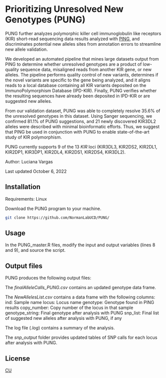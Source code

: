 # Prioritizing Unresolved New Genotypes (PUNG)

PUNG further analyzes polymorphic killer cell immunoglobulin like receptors (KIR) short-read sequencing data results analyzed with [PING](https://github.com/Hollenbach-lab/PING), and discriminates potential new alleles sites from annotation errors to streamline new allele validation.

We developed an automated pipeline that mines large datasets output from PING to determine whether unresolved genotypes are a product of low-quality sequence data, misaligned reads from another KIR gene, or new alleles. The pipeline performs quality control of new variants,  determines if the novel variants are specific to the gene being analyzed, and it aligns reads to a local database containing all KIR variants deposited on the ImmunoPolymorphism Database (IPD-KIR). Finally, PUNG verifies whether the resulting sequences have already been deposited in IPD-KIR or are suggested new alleles.

From our validation dataset, PUNG was able to completely resolve 35.6% of the unresolved genotypes in this dataset. Using Sanger sequencing, we confirmed 81.1% of PUNG suggestions, and 21 newly discovered KIR3DL2 alleles were described with minimal bioinformatic efforts. Thus, we suggest that PING be used in conjunction with PUNG to enable state-of-the-art study of KIR polymorphism.

PUNG currently supports 9 of the 13 _KIR_ loci (KIR3DL3, KIR2DS2, KIR2DL1, KIR2DP1, KIR3DP1, KIR2DL4, KIR2DS1, KIR2DS4, KIR3DL2).

Author: Luciana Vargas

Last updated October 6, 2022

## Installation

Requirements: Linux

Download the PUNG program to your machine.

```bash
git clone https://github.com/NormanLabUCD/PUNG/
```

## Usage

In the PUNG_master.R files, modify the input and output variables (lines 8 and 9), and source the script.

## Output files

PUNG produces the following output files:

The *finalAlleleCalls_PUNG.csv* contains an updated genotype data frame.

The *NewAllelesList.csv* contains a data frame with the following columns:
  ind: Sample name
  locus: Locus name
  genotype: Genotype found in PING results
  copy_number: Copy number of the locus in that sample
  genotype_string: Final genotype after analysis with PUNG
  snp_list: Final list of suggested new alleles after analysis with PUNG, if any

The log file (*.log*) contains a summary of the analysis.

The *snp_output* folder provides updated tables of SNP calls for each locus after analysis with PUNG.

## License
[CU](https://choosealicense.com/licenses/cudenver/)

